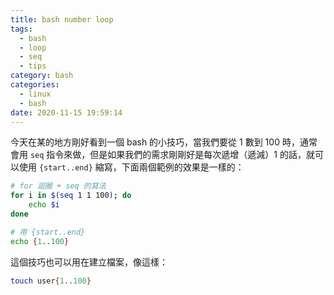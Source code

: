 ```yaml
---
title: bash number loop
tags:
  - bash
  - loop
  - seq
  - tips
category: bash
categories:
  - linux
  - bash
date: 2020-11-15 19:59:14
---
```


今天在某的地方剛好看到一個 bash 的小技巧，當我們要從 1 數到 100 時，通常會用 `seq` 指令來做，但是如果我們的需求剛剛好是每次遞增（遞減）1 的話，就可以使用 `{start..end}` 縮寫，下面兩個範例的效果是一樣的：
```bash
# for 迴圈 + seq 的寫法
for i in $(seq 1 1 100); do
	echo $i
done
```
```bash
# 用 {start..end}
echo {1..100}
```

這個技巧也可以用在建立檔案，像這樣：
```bash
touch user{1..100}
```
